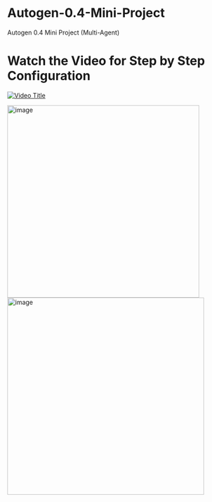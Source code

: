 # Autogen-0.4-Mini-Project
Autogen 0.4 Mini Project (Multi-Agent)

# Watch the Video for Step by Step Configuration

[![Video Title](https://img.youtube.com/vi/V3pYAAWKET0/0.jpg)](https://www.youtube.com/watch?v=V3pYAAWKET0)




<img width="437" alt="image" src="https://github.com/user-attachments/assets/efc6a320-611e-4ccb-bf20-24ae4a5aef68" />

<img width="448" alt="image" src="https://github.com/user-attachments/assets/88101ee5-0713-4664-90cd-20ca5f581198" />

